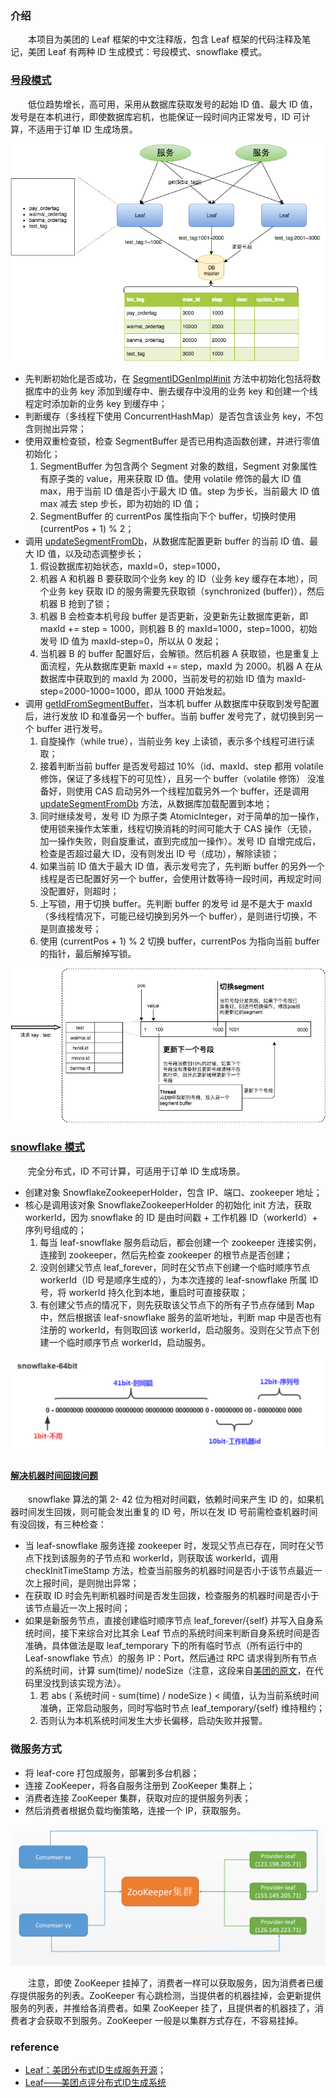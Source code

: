 ### 介绍
　　本项目为美团的 Leaf 框架的中文注释版，包含 Leaf 框架的代码注释及笔记，美团 Leaf 有两种 ID 生成模式：号段模式、snowflake 模式。

### [号段模式](https://github.com/martin-1992/Leaf/blob/master/notes/%E5%8F%B7%E6%AE%B5%E6%A8%A1%E5%BC%8F/README.md)
　　低位趋势增长，高可用，采用从数据库获取发号的起始 ID 值、最大 ID 值，发号是在本机进行，即使数据库宕机，也能保证一段时间内正常发号，ID 可计算，不适用于订单 ID 生成场景。

![avatar](/notes/photo_2.png)
  
- 先判断初始化是否成功，在 [SegmentIDGenImpl#init](https://github.com/martin-1992/Leaf/blob/master/notes/%E5%8F%B7%E6%AE%B5%E6%A8%A1%E5%BC%8F/SegmentIDGenImpl%23init.md) 方法中初始化包括将数据库中的业务 key 添加到缓存中、删去缓存中没用的业务 key 和创建一个线程定时添加新的业务 key 到缓存中；
- 判断缓存（多线程下使用 ConcurrentHashMap）是否包含该业务 key，不包含则抛出异常；
- 使用双重检查锁，检查 SegmentBuffer 是否已用构造函数创建，并进行零值初始化；
  1. SegmentBuffer 为包含两个 Segment 对象的数组，Segment 对象属性有原子类的 value，用来获取 ID 值。使用 volatile 修饰的最大 ID 值 max，用于当前 ID 值是否小于最大 ID 值。step 为步长，当前最大 ID 值 max 减去 step 步长，即为初始的 ID 值；
  2. SegmentBuffer 的 currentPos 属性指向下个 buffer，切换时使用 (currentPos + 1) % 2；
- 调用 [updateSegmentFromDb](https://github.com/martin-1992/Leaf/blob/master/notes/%E5%8F%B7%E6%AE%B5%E6%A8%A1%E5%BC%8F/SegmentIDGenImpl%23updateSegmentFromDb.md)，从数据库配置更新 buffer 的当前 ID 值、最大 ID 值，以及动态调整步长；
  1. 假设数据库初始状态，maxId=0，step=1000，
  2. 机器 A 和机器 B 要获取同个业务 key 的 ID（业务 key 缓存在本地），同个业务 key 获取 ID 的服务需要先获取锁（synchronized (buffer)），然后机器 B 抢到了锁；
  3. 机器 B 会检查本机号段 buffer 是否更新，没更新先让数据库更新，即 maxId += step = 1000，则机器 B 的 maxId=1000，step=1000，初始发号 ID 值为 maxId-step=0，所以从 0 发起；
  4. 当机器 B 的 buffer 配置好后，会解锁。然后机器 A 获取锁，也是重复上面流程，先从数据库更新 maxId += step，maxId 为 2000。机器 A 在从数据库中获取到的 maxId 为 2000，当前发号的初始 ID 值为 maxId-step=2000-1000=1000，即从 1000 开始发起。
- 调用 [getIdFromSegmentBuffer](https://github.com/martin-1992/Leaf/blob/master/notes/%E5%8F%B7%E6%AE%B5%E6%A8%A1%E5%BC%8F/SegmentIDGenImpl%23getIdFromSegmentBuffer.md)，当本机 buffer 从数据库中获取到发号配置后，进行发放 ID 和准备另一个 buffer。当前 buffer 发号完了，就切换到另一个 buffer 进行发号。
  1. 自旋操作（while true），当前业务 key 上读锁，表示多个线程可进行读取；
  2. 接着判断当前 buffer 是否发号超过 10%（id、maxId、step 都用 volatile 修饰，保证了多线程下的可见性），且另一个 buffer（volatile 修饰） 没准备好，则使用 CAS 启动另外一个线程加载另外一个 buffer，还是调用 [updateSegmentFromDb](https://github.com/martin-1992/Leaf/blob/master/notes/%E5%8F%B7%E6%AE%B5%E6%A8%A1%E5%BC%8F/SegmentIDGenImpl%23updateSegmentFromDb.md) 方法，从数据库加载配置到本地；
  3. 同时继续发号，发号 ID 为原子类 AtomicInteger，对于简单的加一操作，使用锁来操作太笨重，线程切换消耗的时间可能大于 CAS 操作（无锁，加一操作失败，则自旋重试，直到完成加一操作）。发号 ID 自增完成后，检查是否超过最大 ID，没有则发出 ID 号（成功），解除读锁；
  4. 如果当前 ID 值大于最大 ID 值，表示发号完了，先判断 buffer 的另外一个线程是否已配置好另一个 buffer，会使用计数等待一段时间，再规定时间没配置好，则超时；
  5. 上写锁，用于切换 buffer。先判断 buffer 的发号 id 是不是大于 maxId（多线程情况下，可能已经切换到另外一个 buffer），是则进行切换，不是则直接发号；
  6. 使用 (currentPos + 1) % 2 切换 buffer，currentPos 为指向当前 buffer 的指针，最后解掉写锁。

![avatar](/notes/photo_1.png)

### [snowflake 模式](https://github.com/martin-1992/Leaf/blob/master/notes/snowflake/README.md)
　　完全分布式，ID 不可计算，可适用于订单 ID 生成场景。<br />

- 创建对象 SnowflakeZookeeperHolder，包含 IP、端口、zookeeper 地址；
- 核心是调用该对象 SnowflakeZookeeperHolder 的初始化 init 方法，获取 workerId，因为 snowflake 的 ID 是由时间戳 + 工作机器 ID（workerId）+ 序列号组成的；
    1. 每当 leaf-snowflake 服务启动后，都会创建一个 zookeeper 连接实例，连接到 zookeeper，然后先检查 zookeeper 的根节点是否创建；
    2. 没则创建父节点 leaf_forever，同时在父节点下创建一个临时顺序节点 workerId（ID 号是顺序生成的），为本次连接的 leaf-snowflake 所属 ID 号，将 workerId 持久化到本地，重启时可直接获取；
    3. 有创建父节点的情况下，则先获取该父节点下的所有子节点存储到 Map 中，然后根据该 leaf-snowflake 服务的监听地址，判断 map 中是否也有注册的 workerId，有则取回该 workerId，启动服务。没则在父节点下创建一个临时顺序节点 workerId，启动服务。

![avatar](/notes/photo_4.png)

#### [解决机器时间回拨问题](https://github.com/martin-1992/Leaf/blob/master/notes/snowflake/%E8%A7%A3%E5%86%B3%E6%9C%BA%E5%99%A8%E6%97%B6%E9%97%B4%E5%9B%9E%E6%8B%A8%E9%97%AE%E9%A2%98.md)
　　snowflake 算法的第 2- 42 位为相对时间戳，依赖时间来产生 ID 的，如果机器时间发生回拨，则可能会发出重复的 ID 号，所以在发 ID 号前需检查机器时间有没回拨，有三种检查：

- 当 leaf-snowflake 服务连接 zookeeper 时，发现父节点已存在，同时在父节点下找到该服务的子节点和 workerId，则获取该 workerId，调用 checkInitTimeStamp 方法，检查当前服务的机器时间是否小于该节点最近一次上报时间，是则抛出异常；
- 在获取 ID 时会先判断机器时间是否发生回拨，检查服务的机器时间是否小于该节点最近一次上报时间；
- 如果是新服务节点，直接创建临时顺序节点 leaf_forever/{self} 并写入自身系统时间，接下来综合对比其余 Leaf 节点的系统时间来判断自身系统时间是否准确，具体做法是取 leaf_temporary 下的所有临时节点（所有运行中的 Leaf-snowflake 节点）的服务 IP：Port，然后通过 RPC 请求得到所有节点的系统时间，计算 sum(time)/ nodeSize（注意，这段来自[美团的原文](https://tech.meituan.com/2017/04/21/mt-leaf.html)，在代码里没找到该实现方法）。
    1. 若 abs ( 系统时间 - sum(time) / nodeSize ) < 阈值，认为当前系统时间准确，正常启动服务，同时写临时节点 leaf_temporary/{self} 维持租约；
    2. 否则认为本机系统时间发生大步长偏移，启动失败并报警。
 
 ### 微服务方式
 
 - 将 leaf-core 打包成服务，部署到多台机器；
 - 连接 ZooKeeper，将各自服务注册到 ZooKeeper 集群上；
 - 消费者连接 ZooKeeper 集群，获取对应的提供服务列表；
 - 然后消费者根据负载均衡策略，连接一个 IP，获取服务。
 
 ![avatar](/notes/photo_3.png)
 
 　　注意，即使 ZooKeeper 挂掉了，消费者一样可以获取服务，因为消费者已缓存提供服务的列表。ZooKeeper 有心跳检测，当提供者的机器挂掉，会更新提供服务的列表，并推给各消费者。如果 ZooKeeper 挂了，且提供者的机器挂了，消费者才会获取不到服务。ZooKeeper 一般是以集群方式存在，不容易挂掉。

### reference

- [Leaf：美团分布式ID生成服务开源](https://tech.meituan.com/2019/03/07/open-source-project-leaf.html)；
- [Leaf——美团点评分布式ID生成系统](https://tech.meituan.com/2017/04/21/mt-leaf.html)
